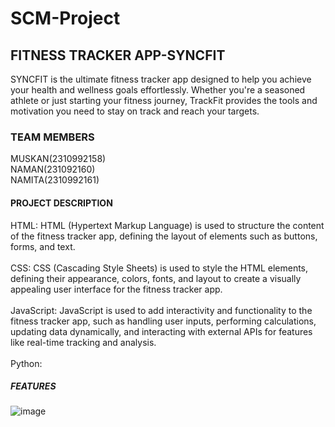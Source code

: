 # SCM-Project
## FITNESS TRACKER APP-SYNCFIT
SYNCFIT is the ultimate fitness tracker app designed to help you achieve your health and wellness goals effortlessly. Whether you're a seasoned athlete or just starting your fitness journey, TrackFit provides the tools and motivation you need to stay on track and reach your targets.

### TEAM MEMBERS
MUSKAN(2310992158)
<br>
NAMAN(231092160)
<br>
NAMITA(2310992161)
<br>

#### PROJECT DESCRIPTION
HTML: HTML (Hypertext Markup Language) is used to structure the content of the fitness tracker app, defining the layout of elements such as buttons, forms, and text.
<br>
<br>
CSS: CSS (Cascading Style Sheets) is used to style the HTML elements, defining their appearance, colors, fonts, and layout to create a visually appealing user interface for the fitness tracker app.
<br>
<br>
JavaScript: JavaScript is used to add interactivity and functionality to the fitness tracker app, such as handling user inputs, performing calculations, updating data dynamically, and interacting with external 
APIs for features like real-time tracking and analysis.
<br>
<br>
Python:


##### FEATURES


![image](https://github.com/naman0403/SCM-Project/assets/156660444/888e71f6-ddd6-4b7d-be50-501e587fd324)





